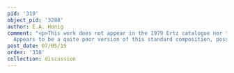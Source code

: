 ```yaml
---
pid: '319'
object_pid: '3288'
author: E.A. Honig
comment: "<p>This work does not appear in the 1979 Ertz catalogue nor the Honig Database.
  Appears to be a quite poor version of this standard composition, possibly by a copyist.</p>\n"
post_date: 07/05/15
order: '318'
collection: discussion
---
```

